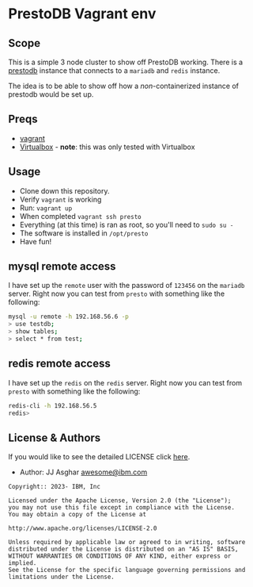 # PrestoDB Vagrant env

## Scope

This is a simple 3 node cluster to show off PrestoDB working. There is a [prestodb][prestodb] instance
that connects to a `mariadb` and `redis` instance.

The idea is to be able to show off how a _non_-containerized instance of prestodb would be set up.

## Preqs
- [vagrant][vagrant]
- [Virtualbox][virtualbox] - **note**: this was only tested with Virtualbox

## Usage

- Clone down this repository.
- Verify `vagrant` is working
- Run: `vagrant up`
- When completed `vagrant ssh presto`
- Everything (at this time) is ran as root, so you'll need to `sudo su -`
- The software is installed in `/opt/presto`
- Have fun!

## mysql remote access

I have set up the `remote` user with the password of `123456` on the `mariadb` server.
Right now you can test from `presto` with something like the following:
```bash
mysql -u remote -h 192.168.56.6 -p
> use testdb;
> show tables;
> select * from test;
```

## redis remote access

I have set up the `redis` on the `redis` server.
Right now you can test from `presto` with something like the following:
```bash
redis-cli -h 192.168.56.5
redis>
```
## License & Authors

If you would like to see the detailed LICENSE click [here](./LICENSE).

- Author: JJ Asghar <awesome@ibm.com>

```text
Copyright:: 2023- IBM, Inc

Licensed under the Apache License, Version 2.0 (the "License");
you may not use this file except in compliance with the License.
You may obtain a copy of the License at

http://www.apache.org/licenses/LICENSE-2.0

Unless required by applicable law or agreed to in writing, software
distributed under the License is distributed on an "AS IS" BASIS,
WITHOUT WARRANTIES OR CONDITIONS OF ANY KIND, either express or implied.
See the License for the specific language governing permissions and
limitations under the License.
```

[prestodb]: https://github.com/prestodb/presto
[vagrant]: https://www.vagrantup.com
[virtualbox]: https://www.virtualbox.org
